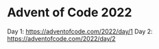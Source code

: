 # Advent of Code 2022

Day 1: https://adventofcode.com/2022/day/1
Day 2: https://adventofcode.com/2022/day/2